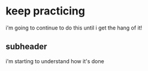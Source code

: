 # keep practicing

i'm going to continue to do this until i get the hang of it!


## subheader

i'm starting to understand how it's done